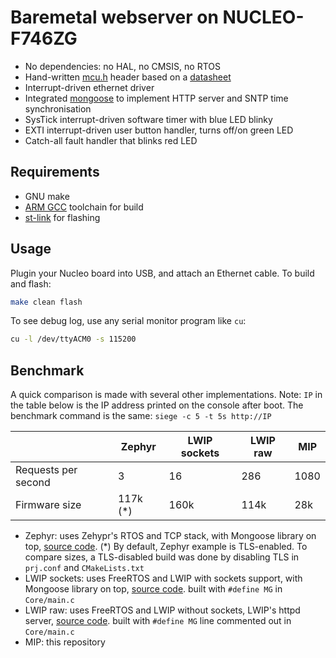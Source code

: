 # Baremetal webserver on NUCLEO-F746ZG

- No dependencies: no HAL, no CMSIS, no RTOS
- Hand-written [mcu.h](mcu.h) header based on a [datasheet](https://www.st.com/resource/en/reference_manual/rm0385-stm32f75xxx-and-stm32f74xxx-advanced-armbased-32bit-mcus-stmicroelectronics.pdf)
- Interrupt-driven ethernet driver
- Integrated [mongoose](https://github.com/cesanta/mongoose)
  to implement HTTP server and SNTP time synchronisation
- SysTick interrupt-driven software timer with blue LED blinky
- EXTI interrupt-driven user button handler, turns off/on green LED
- Catch-all fault handler that blinks red LED


## Requirements

- GNU make
- [ARM GCC](https://developer.arm.com/tools-and-software/open-source-software/developer-tools/gnu-toolchain/gnu-rm) toolchain for build
- [st-link](https://github.com/stlink-org/stlink) for flashing

## Usage

Plugin your Nucleo board into USB, and attach an Ethernet cable.
To build and flash:

```sh
make clean flash
```

To see debug log, use any serial monitor program like `cu`:

```sh
cu -l /dev/ttyACM0 -s 115200
```

## Benchmark

A quick comparison is made with several other implementations.
Note: `IP` in the table below is the IP address printed on the console after
boot. The benchmark command is the same: `siege -c 5 -t 5s http://IP`

|                     | Zephyr   | LWIP sockets | LWIP raw | MIP  |
| ------------------- | -------- | ------------ | -------- | ---- |
| Requests per second | 3        | 16           | 286      | 1080 |
| Firmware size       | 117k (*) | 160k         | 114k     | 28k  |

- Zephyr: uses Zehypr's RTOS and TCP stack, with Mongoose library on top,
  [source code](https://github.com/cesanta/mongoose/tree/master/examples/zephyr/http-server).
  (*) By default, Zephyr example is TLS-enabled. To compare sizes, a TLS-disabled
  build was done by disabling TLS in `prj.conf` and `CMakeLists.txt`
- LWIP sockets: uses FreeRTOS and LWIP with sockets support, with Mongoose
  library on top, [source code](https://github.com/mongoose-examples/stm32-nucleo-f746z).
  built with `#define MG` in `Core/main.c`
- LWIP raw: uses FreeRTOS and LWIP without sockets, LWIP's httpd server,
  [source code](https://github.com/mongoose-examples/stm32-nucleo-f746z).
  built with `#define MG` line commented out in `Core/main.c`
- MIP: this repository

